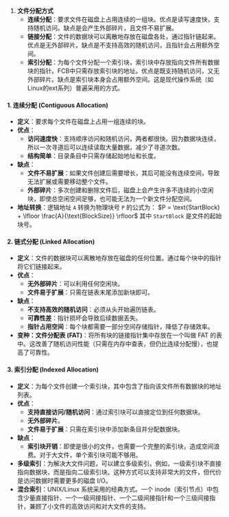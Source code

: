 1.  **文件分配方式**
    *   **连续分配**：要求文件在磁盘上占用连续的一组块。优点是读写速度快，支持随机访问。缺点是会产生外部碎片，且文件不易扩展。
    *   **链接分配**：文件的数据块可以离散地存放在磁盘各处，通过指针链起来。优点是无外部碎片。缺点是不支持高效的随机访问，且指针会占用额外空间。
    *   **索引分配**：为每个文件分配一个索引块，索引块中存放指向文件所有数据块的指针。FCB中只需存放索引块的地址。优点是既支持随机访问，又无外部碎片。缺点是索引块本身会占用额外空间。这是现代操作系统（如Linux的ext系列）普遍采用的方式。
#### 1. 连续分配 (Contiguous Allocation)

*   **定义**：要求每个文件在磁盘上占用一组连续的块。
*   **优点**：
    *   **访问速度快**：支持顺序访问和随机访问，两者都很快。因为数据块连续，所以一次寻道后可以连续读取大量数据，减少了寻道次数。
    *   **结构简单**：目录条目中只需存储起始地址和长度。
*   **缺点**：
    *   **文件不易扩展**：如果文件创建后需要增长，其后可能没有连续空间，导致无法扩展或需要移动整个文件。
    *   **外部碎片**：多次创建和删除文件后，磁盘上会产生许多不连续的小空闲块，即使总空闲空间足够，也可能无法为一个新文件分配空间。
*   **地址转换**：逻辑地址 `A` 转换为物理块号 `P` 的公式为：
    $P = \text{StartBlock} + \lfloor \frac{A}{\text{BlockSize}} \rfloor$
    其中 `StartBlock` 是文件的起始块号。

#### 2. 链式分配 (Linked Allocation)

*   **定义**：文件的数据块可以离散地存放在磁盘的任何位置。通过每个块中的指针将它们链接起来。
*   **优点**：
    *   **无外部碎片**：可以利用任何空闲块。
    *   **文件易于扩展**：只需在链表末尾添加新块即可。
*   **缺点**：
    *   **不支持高效的随机访问**：必须从头开始遍历链表。
    *   **可靠性差**：指针损坏会导致后续数据丢失。
    *   **指针占用空间**：每个块都需要一部分空间存储指针，降低了存储效率。
*   **变种：文件分配表 (FAT)**：将所有块的链接指针集中存放在一个叫做 FAT 的表中。这改善了随机访问性能（只需在内存中查表，但仍比连续分配慢），也提高了可靠性。

#### 3. 索引分配 (Indexed Allocation)

*   **定义**：为每个文件创建一个索引块，其中包含了指向该文件所有数据块的地址列表。
*   **优点**：
    *   **支持直接访问/随机访问**：通过索引块可以直接定位到任何数据块。
    *   **无外部碎片**。
    *   **文件易于扩展**：只需在索引块中添加新条目并分配数据块。
*   **缺点**：
    *   **索引块开销**：即使是很小的文件，也需要一个完整的索引块，造成空间浪费。对于大文件，单个索引块可能不够用。
*   **多级索引**：为解决大文件问题，可以建立多级索引。例如，一级索引块不直接指向数据块，而是指向二级索引块。这种方式可以支持非常大的文件，但代价是访问数据时需要更多的磁盘 I/O。
*   **混合索引**：UNIX/Linux 系统采用的经典方式。一个 inode（索引节点）中包含少量直接指针、一个一级间接指针、一个二级间接指针和一个三级间接指针，兼顾了小文件的高效访问和对大文件的支持。
